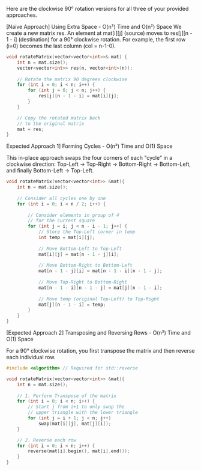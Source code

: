 <p>Here are the clockwise 90° rotation versions for all three of your provided approaches.

[Naive Approach] Using Extra Space - O(n²) Time and O(n²) Space
We create a new matrix res. An element at mat[i][j] (source) moves to res[j][n - 1 - i] (destination) for a 90° clockwise rotation. For example, the first row (i=0) becomes the last column (col = n-1-0).</p>

```cpp
void rotateMatrix(vector<vector<int>>& mat) {
    int n = mat.size();
    vector<vector<int>> res(n, vector<int>(n));
  
    // Rotate the matrix 90 degrees clockwise
    for (int i = 0; i < n; i++) {
        for (int j = 0; j < n; j++) {
            res[j][n - 1 - i] = mat[i][j];
        }
    }

    // Copy the rotated matrix back
    // to the original matrix
    mat = res;
}
```

<p>Expected Approach 1] Forming Cycles - O(n²) Time and O(1) Space

This in-place approach swaps the four corners of each "cycle" in a clockwise direction: Top-Left -> Top-Right -> Bottom-Right -> Bottom-Left, and finally Bottom-Left -> Top-Left.</p>

```cpp
void rotateMatrix(vector<vector<int>> &mat){
  	int n = mat.size();
  
    // Consider all cycles one by one
    for (int i = 0; i < n / 2; i++) {
      
        // Consider elements in group of 4
        // for the current square
        for (int j = i; j < n - i - 1; j++) {
          	// Store the Top-Left corner in temp
            int temp = mat[i][j];
            
            // Move Bottom-Left to Top-Left
            mat[i][j] = mat[n - 1 - j][i];
            
            // Move Bottom-Right to Bottom-Left
            mat[n - 1 - j][i] = mat[n - 1 - i][n - 1 - j];
            
            // Move Top-Right to Bottom-Right
            mat[n - 1 - i][n - 1 - j] = mat[j][n - 1 - i];
            
            // Move temp (original Top-Left) to Top-Right
            mat[j][n - 1 - i] = temp;
        }
    }
}
```

<p>[Expected Approach 2] Transposing and Reversing Rows - O(n²) Time and O(1) Space
  
For a 90° clockwise rotation, you first transpose the matrix and then reverse each individual row.</p>

```cpp
#include <algorithm> // Required for std::reverse

void rotateMatrix(vector<vector<int>> &mat){ 
  	int n = mat.size();
  	
  	// 1. Perform Transpose of the matrix
    for (int i = 0; i < n; i++) {
        // Start j from i+1 to only swap the
        // upper triangle with the lower triangle
        for (int j = i + 1; j < n; j++)
            swap(mat[i][j], mat[j][i]);
    }

    // 2. Reverse each row
    for (int i = 0; i < n; i++) {
        reverse(mat[i].begin(), mat[i].end());
    }
}
